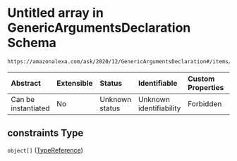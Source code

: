 # Untitled array in GenericArgumentsDeclaration Schema

```txt
https://amazonalexa.com/ask/2020/12/GenericArgumentsDeclaration#/items/properties/constraints
```



| Abstract            | Extensible | Status         | Identifiable            | Custom Properties | Additional Properties | Access Restrictions | Defined In                                                                                                  |
| :------------------ | :--------- | :------------- | :---------------------- | :---------------- | :-------------------- | :------------------ | :---------------------------------------------------------------------------------------------------------- |
| Can be instantiated | No         | Unknown status | Unknown identifiability | Forbidden         | Allowed               | none                | [GenericArgumentsDeclaration.json\*](../../schemas/GenericArgumentsDeclaration.json "open original schema") |

## constraints Type

`object[]` ([TypeReference](actiondeclaration-properties-typereference.md))
